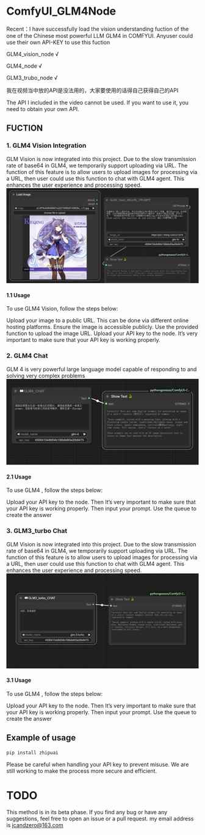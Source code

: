 # ComfyUI_GLM4Node
Recent：I have successfully load the vision understanding fuction of the one of the Chinese most powerful LLM GLM4 in COMFYUI. Anyuser could use their own API-KEY to use this fuction

GLM4_vision_node √

GLM4_node        √

GLM3_trubo_node  √

我在视频当中放的API是没法用的，大家要使用的话得自己获得自己的API

The API I included in the video cannot be used. If you want to use it, you need to obtain your own API.

## FUCTION
### 1. GLM4 Vision Integration
GLM Vision is now integrated into this project. Due to the slow transmission rate of base64 in GLM4, we temporarily support uploading via URL.
The function of this feature is to allow users to upload images for processing via a URL, then user could use this function to chat with GLM4 agent. This enhances the user experience and processing speed.
![Image text](https://github.com/JcandZero/ComfyUI_GLM4Node/blob/main/Image/%E5%B1%8F%E5%B9%95%E6%88%AA%E5%9B%BE%202024-01-23%20142722.png)

#### 1.1 Usage
To use GLM4 Vision, follow the steps below:

Upload your image to a public URL. This can be done via different online hosting platforms. Ensure the image is accessible publicly.
Use the provided function to upload the image URL.
Upload your API key to the node. It’s very important to make sure that your API key is working properly.

### 2. GLM4 Chat
GLM 4 is very powerful large language model capable of responding to and solving very complex problems
![Image text](https://github.com/JcandZero/ComfyUI_GLM4Node/blob/main/Image/%E5%B1%8F%E5%B9%95%E6%88%AA%E5%9B%BE%202024-01-23%20161656.png)

#### 2.1 Usage
To use GLM4 , follow the steps below:

Upload your API key to the node. Then It’s very important to make sure that your API key is working properly.
Then input your prompt. Use the queue to create the answer

### 3. GLM3_turbo Chat
GLM Vision is now integrated into this project. Due to the slow transmission rate of base64 in GLM4, we temporarily support uploading via URL.
The function of this feature is to allow users to upload images for processing via a URL, then user could use this function to chat with GLM4 agent. This enhances the user experience and processing speed.
![Image text](https://github.com/JcandZero/ComfyUI_GLM4Node/blob/main/Image/%E5%B1%8F%E5%B9%95%E6%88%AA%E5%9B%BE%202024-01-23%20154233.png)


#### 3.1 Usage
To use GLM4 , follow the steps below:

Upload your API key to the node. Then It’s very important to make sure that your API key is working properly.
Then input your prompt. Use the queue to create the answer


## Example of usage

```cmd
pip install zhipuai
```

Please be careful when handling your API key to prevent misuse. We are still working to make the process more secure and efficient.

# TODO
This method is in its beta phase. If you find any bug or have any suggestions, feel free to open an issue or a pull request.
my email address is jcandzero@163.com 

